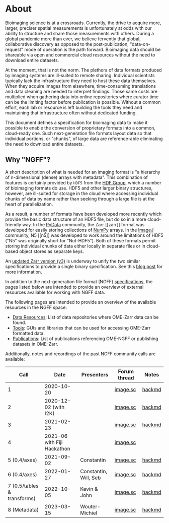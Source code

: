 About
=====

Bioimaging science is at a crossroads. Currently, the drive to acquire more,
larger, preciser spatial measurements is unfortunately at odds with our ability
to structure and share those measurements with others. During a global pandemic
more than ever, we believe fervently that global, collaborative discovery as
opposed to the post-publication, "data-on-request" mode of operation is the
path forward. Bioimaging data should be shareable via open and commercial cloud
resources without the need to download entire datasets.

At the moment, that is not the norm. The plethora of data formats produced by
imaging systems are ill-suited to remote sharing. Individual scientists
typically lack the infrastructure they need to host these data themselves. When
they acquire images from elsewhere, time-consuming translations and data
cleaning are needed to interpret findings. Those same costs are multiplied when
gathering data into online repositories where curator time can be the limiting
factor before publication is possible. Without a common effort, each lab or
resource is left building the tools they need and maintaining that
infrastructure often without dedicated funding.

This document defines a specification for bioimaging data to make it possible
to enable the conversion of proprietary formats into a common, cloud-ready one.
Such next-generation file formats layout data so that individual portions, or
"chunks", of large data are reference-able eliminating the need to download
entire datasets.


Why "NGFF"?
-----------

A short description of what is needed for an imaging format is "a hierarchy
of n-dimensional (dense) arrays with metadata". This combination of features
is certainly provided by `HDF5`
from the [HDF Group](https://www.hdfgroup.org), which a number of
bioimaging formats do use. HDF5 and other larger binary structures, however,
are ill-suited for storage in the cloud where accessing individual chunks
of data by name rather than seeking through a large file is at the heart of
parallelization.

As a result, a number of formats have been developed more recently which provide
the basic data structure of an HDF5 file, but do so in a more cloud-friendly way.
In the [PyData](https://pydata.org/) community, the Zarr [[zarr]] format was developed
for easily storing collections of [NumPy](https://numpy.org/) arrays. In the
[ImageJ](https://imagej.net/) community, N5 [[n5]] was developed to work around
the limitations of HDF5 ("N5" was originally short for "Not-HDF5").
Both of these formats permit storing individual chunks of data either locally in
separate files or in cloud-based object stores as separate keys.

An [updated Zarr version (v3)](https://zarr-specs.readthedocs.io/)
is underway to unify the two similar specifications to provide a single binary
specification. See this [blog post](https://zarr.dev/blog/zep1-update/) for more information.

In addition to the next-generation file format (NGFF) [specifications](../specifications/index.md),
the pages listed below are intended to provide an overview of external resources available
for working with NGFF data.

The following pages are intended to provide an overview of the available resources in the NGFF space:

* [Data Resources](../data/index.md): List of data repositories where OME-Zarr data can be found.
* [Tools](../tools/index.rst): GUIs and libraries that can be used for accessing OME-Zarr formatted data.
* [Publications](../publications/index.md): List of publications referencing OME-NGFF or publishing
  datasets in OME-Zarr.

Additionally, notes and recordings of the past NGFF community calls are available:

| Call | Date | Presenters | Forum thread | Notes |
|------|------|------------|--------------|-------|
|1| 2020-10-20 | | [image.sc](https://forum.image.sc/t/upcoming-calls-on-next-gen-bioimaging-data-tools-starting-oct-29/43489) | [hackmd](https://hackmd.io/_sftykiGR9mSyUan3l1WmA) |
|2| 2020-12-02 (with I2K)| | [image.sc](https://forum.image.sc/t/next-call-on-next-gen-bioimaging-data-tools-dec-2/45816) | [hackmd](https://hackmd.io/X348vzCaTRSmIpsa3dK-Sg)|
|3| 2021-02-23| |[image.sc](https://forum.image.sc/t/next-call-on-next-gen-bioimaging-data-tools-feb-23/48386)| [hackmd](https://hackmd.io/Ndb5IHRmQn2PCCNBLkG-fQ)|
|4| 2021-06 with Fiji Hackathon| |[image.sc](https://forum.image.sc/t/fiji-hackathon-2021-big-data-days-a/53926)| | |
|5 (0.4/axes)| 2021-09-02|  Constantin | [image.sc](https://forum.image.sc/t/next-call-on-next-gen-bioimaging-data-tools-feb-23/48386) | [hackmd](https://hackmd.io/GZ1euZUSRZeqPTJj9WJEtg)|
|6 (0.4/axes)| 2022-01-27| Constantin, Will, Seb| [image.sc](https://forum.image.sc/t/next-call-on-next-gen-bioimaging-data-tools-2022-01-27/60885)| [hackmd](https://hackmd.io/QfiBKHIoTZ-CJSp3q0Wykg)|
|7 (0.5/tables & transforms)| 2022-10-05| Kevin & John| [image.sc](https://forum.image.sc/t/ome-ngff-community-call-transforms-and-tables/71792)| [hackmd](https://hackmd.io/TyfrLiCqRteL0Xfc8HRiOA) |
|8 (Metadata) | 2023-03-15 | Wouter-Michiel | [image.sc](https://forum.image.sc/t/community-call-metadata-in-ome-ngff/77570/10) | [hackmd](https://hackmd.io/BqnK9Wm4QpGYAhYOoaFBQQ) |
